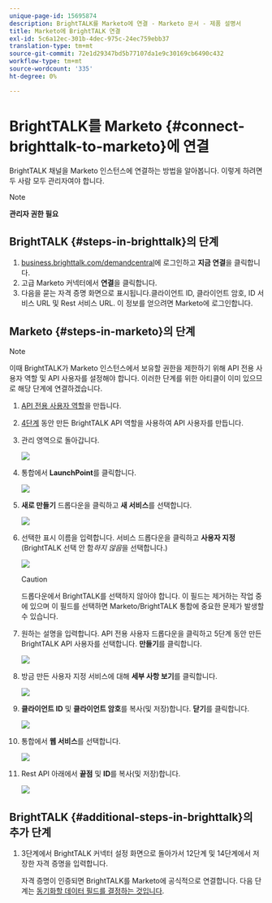 ```yaml
---
unique-page-id: 15695874
description: BrightTALK를 Marketo에 연결 - Marketo 문서 - 제품 설명서
title: Marketo에 BrightTALK 연결
exl-id: 5c6a12ec-301b-4dec-975c-24ec759ebb37
translation-type: tm+mt
source-git-commit: 72e1d29347bd5b77107da1e9c30169cb6490c432
workflow-type: tm+mt
source-wordcount: '335'
ht-degree: 0%

---
```


# BrightTALK를 Marketo {#connect-brighttalk-to-marketo}에 연결

BrightTALK 채널을 Marketo 인스턴스에 연결하는 방법을 알아봅니다. 이렇게 하려면 두 사람 모두 관리자여야 합니다.

>[!NOTE]
>
>**관리자 권한 필요**

## BrightTALK {#steps-in-brighttalk}의 단계

1. [business.brighttalk.com/demandcentral](https://business.brighttalk.com/demandcentral/login)에 로그인하고 **지금 연결**&#x200B;을 클릭합니다.
1. 고급 Marketo 커넥터에서 **연결**&#x200B;을 클릭합니다.
1. 다음을 묻는 자격 증명 화면으로 표시됩니다.클라이언트 ID, 클라이언트 암호, ID 서비스 URL 및 Rest 서비스 URL. 이 정보를 얻으려면 Marketo에 로그인합니다.

## Marketo {#steps-in-marketo}의 단계

>[!NOTE]
>
>이때 BrightTALK가 Marketo 인스턴스에서 보유할 권한을 제한하기 위해 API 전용 사용자 역할 및 API 사용자를 설정해야 합니다. 이러한 단계를 위한 아티클이 이미 있으므로 해당 단계에 연결하겠습니다.

1. [API 전용 사용자 역할](/help/marketo/product-docs/administration/users-and-roles/create-an-api-only-user-role.md)을 만듭니다.
1. [4단계](/help/marketo/product-docs/administration/users-and-roles/create-an-api-only-user.md) 동안 만든 BrightTALK API 역할을 사용하여 API 사용자를 만듭니다.
1. 관리 영역으로 돌아갑니다.

   ![](assets/one.png)

1. 통합에서 **LaunchPoint**&#x200B;를 클릭합니다.

   ![](assets/two.png)

1. **새로 만들기** 드롭다운을 클릭하고 **새 서비스**&#x200B;를 선택합니다.

   ![](assets/three.png)

1. 선택한 표시 이름을 입력합니다. 서비스 드롭다운을 클릭하고 **사용자 지정**(BrightTALK 선택 안 함&#x200B;_하지 않음_&#x200B;을 선택합니다.)

   ![](assets/four.png)

   >[!CAUTION]
   >
   >드롭다운에서 BrightTALK를 선택하지 않아야 합니다. 이 필드는 제거하는 작업 중에 있으며 이 필드를 선택하면 Marketo/BrightTALK 통합에 중요한 문제가 발생할 수 있습니다.

1. 원하는 설명을 입력합니다. API 전용 사용자 드롭다운을 클릭하고 5단계 동안 만든 BrightTALK API 사용자를 선택합니다. **만들기**&#x200B;를 클릭합니다.

   ![](assets/five.png)

1. 방금 만든 사용자 지정 서비스에 대해 **세부 사항 보기**&#x200B;를 클릭합니다.

   ![](assets/six.png)

1. **클라이언트 ID** 및 **클라이언트 암호**&#x200B;를 복사(및 저장)합니다. **닫기**&#x200B;를 클릭합니다.

   ![](assets/eight-1.png)

1. 통합에서 **웹 서비스**&#x200B;를 선택합니다.

   ![](assets/nine-1.png)

1. Rest API 아래에서 **끝점** 및 **ID**&#x200B;를 복사(및 저장)합니다.

   ![](assets/ten.png)

## BrightTALK {#additional-steps-in-brighttalk}의 추가 단계

1. 3단계에서 BrightTALK 커넥터 설정 화면으로 돌아가서 12단계 및 14단계에서 저장한 자격 증명을 입력합니다.

   자격 증명이 인증되면 BrightTALK를 Marketo에 공식적으로 연결합니다. 다음 단계는 [동기화할 데이터 필드를 결정하는 것입니다](https://support.brighttalk.com/hc/en-us/articles/115005131274-BrightTALK-Connector-for-Marketo-Choose-the-Fields-to-Sync).
